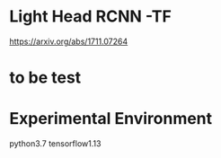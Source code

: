 # Light Head RCNN -TF

https://arxiv.org/abs/1711.07264


# to be test

# Experimental Environment

python3.7 tensorflow1.13

